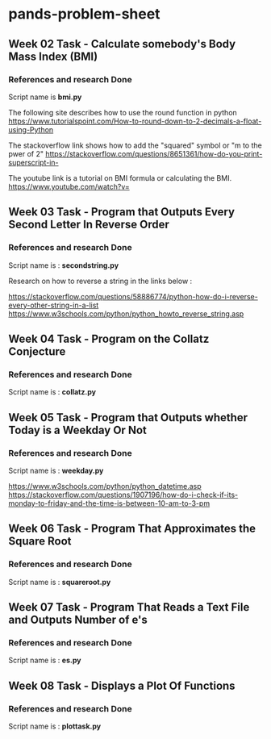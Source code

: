 # pands-problem-sheet

## Week 02 Task - Calculate somebody's Body Mass Index (BMI)

### References and research Done 
Script name is **bmi.py**
 
The following site describes how to use the round function in python
https://www.tutorialspoint.com/How-to-round-down-to-2-decimals-a-float-using-Python

The stackoverflow link shows how to add the "squared" symbol or "m to the pwer of 2"
https://stackoverflow.com/questions/8651361/how-do-you-print-superscript-in-

The youtube link is a tutorial on BMI formula or calculating the BMI.
https://www.youtube.com/watch?v=



## Week 03 Task - Program that Outputs Every Second Letter In Reverse Order

### References and research Done 
Script name is : **secondstring.py**

Research on how to reverse a string in the links below :

https://stackoverflow.com/questions/58886774/python-how-do-i-reverse-every-other-string-in-a-list
https://www.w3schools.com/python/python_howto_reverse_string.asp

## Week 04 Task - Program on the Collatz Conjecture

### References and research Done 
Script name is : **collatz.py**


## Week 05 Task - Program that Outputs whether Today is a Weekday Or Not

### References and research Done 
Script name is : **weekday.py**


https://www.w3schools.com/python/python_datetime.asp
https://stackoverflow.com/questions/1907196/how-do-i-check-if-its-monday-to-friday-and-the-time-is-between-10-am-to-3-pm

## Week 06 Task - Program That Approximates the Square Root

### References and research Done 
Script name is : **squareroot.py**


## Week 07 Task - Program That Reads a Text File and Outputs Number of e's

### References and research Done 
Script name is : **es.py**


## Week 08 Task - Displays a Plot Of Functions

### References and research Done 
Script name is : **plottask.py**

